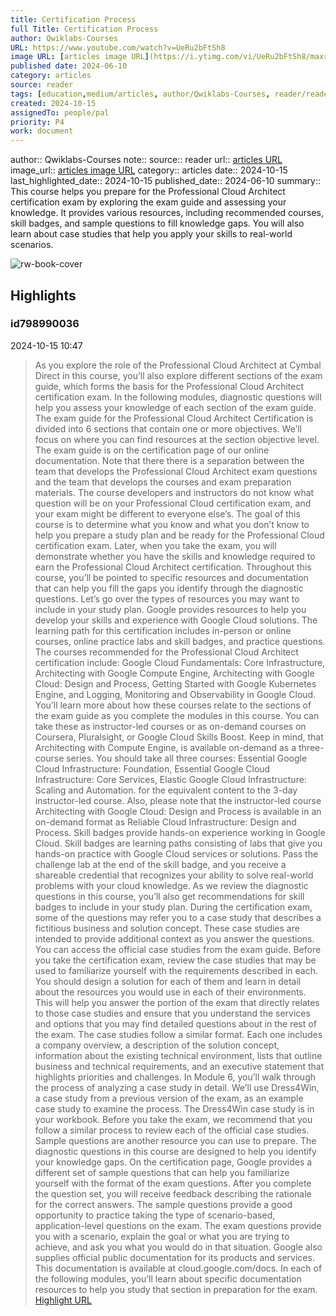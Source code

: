 ```yaml
---
title: Certification Process
full Title: Certification Process
author: Qwiklabs-Courses
URL: https://www.youtube.com/watch?v=UeRu2bFtSh8
image URL: [articles image URL](https://i.ytimg.com/vi/UeRu2bFtSh8/maxresdefault.jpg?sqp=-oaymwEmCIAKENAF8quKqQMa8AEB-AH-CYAC0AWKAgwIABABGGUgZShlMA8=&rs=AOn4CLBbhg11vATP7FhzxMYF4U9f7b60FA)
published date: 2024-06-10
category: articles
source: reader
tags: [education,medium/articles, author/Qwiklabs-Courses, reader/reader, date/2024-10-15, area/reader]
created: 2024-10-15
assignedTo: people/pal
priority: P4
work: document
---
```

author:: Qwiklabs-Courses
note:: 
source:: reader
url:: [articles URL](https://www.youtube.com/watch?v=UeRu2bFtSh8)
image_url:: [articles image URL](https://i.ytimg.com/vi/UeRu2bFtSh8/maxresdefault.jpg?sqp=-oaymwEmCIAKENAF8quKqQMa8AEB-AH-CYAC0AWKAgwIABABGGUgZShlMA8=&rs=AOn4CLBbhg11vATP7FhzxMYF4U9f7b60FA)
category:: articles
date:: 2024-10-15
last_highlighted_date:: 2024-10-15
published_date:: 2024-06-10
summary:: This course helps you prepare for the Professional Cloud Architect certification exam by exploring the exam guide and assessing your knowledge. It provides various resources, including recommended courses, skill badges, and sample questions to fill knowledge gaps. You will also learn about case studies that help you apply your skills to real-world scenarios.


![rw-book-cover](https://i.ytimg.com/vi/UeRu2bFtSh8/maxresdefault.jpg?sqp=-oaymwEmCIAKENAF8quKqQMa8AEB-AH-CYAC0AWKAgwIABABGGUgZShlMA8=&rs=AOn4CLBbhg11vATP7FhzxMYF4U9f7b60FA)

## Highlights
### id798990036
2024-10-15 10:47
> As you explore the role of the Professional Cloud Architect at Cymbal Direct in this course, you’ll also explore different sections of the exam guide, which forms the basis for the Professional Cloud Architect certification exam. In the following modules, diagnostic questions will help you assess your knowledge of each section of the exam guide. The exam guide for the Professional Cloud Architect Certification is divided into 6 sections that contain one or more objectives. We’ll focus on where you can find resources at the section objective level.
> The exam guide is on the certification page of our online documentation. Note that there there is a separation between the team that develops the Professional Cloud Architect exam questions and the team that develops the courses and exam preparation materials. The course developers and instructors do not know what question will be on your Professional Cloud certification exam, and your exam might be different to everyone else’s. The goal of this course is to determine what you know and what you don’t know to help
> you prepare a study plan and be ready for the Professional Cloud certification exam. Later, when you take the exam, you will demonstrate whether you have the skills and knowledge required to earn the Professional Cloud Architect certification. Throughout this course, you’ll be pointed to specific resources and documentation that can help you fill the gaps you identify through the diagnostic questions. Let’s go over the types of resources you may want to include in your study plan. Google provides resources to help you develop your skills and experience with Google Cloud
> solutions. The learning path for this certification includes in-person or online courses, online practice labs and skill badges, and practice questions. The courses recommended for the Professional Cloud Architect certification include: Google Cloud Fundamentals: Core Infrastructure, Architecting with Google Compute Engine, Architecting with Google Cloud: Design and Process, Getting Started with Google Kubernetes Engine, and Logging, Monitoring and Observability in Google Cloud.
> You’ll learn more about how these courses relate to the sections of the exam guide as you complete the modules in this course. You can take these as instructor-led courses or as on-demand courses on Coursera, Pluralsight, or Google Cloud Skills Boost. Keep in mind, that Architecting with Compute Engine, is available on-demand as a three-course series. You should take all three courses: Essential Google Cloud Infrastructure: Foundation, Essential Google Cloud Infrastructure: Core Services,
> Elastic Google Cloud Infrastructure: Scaling and Automation. for the equivalent content to the 3-day instructor-led course. Also, please note that the instructor-led course Architecting with Google Cloud: Design and Process is available in an on-demand format as Reliable Cloud Infrastructure: Design and Process. Skill badges provide hands-on experience working in Google Cloud. Skill badges are learning paths consisting of labs that give you hands-on practice with Google Cloud services or solutions.
> Pass the challenge lab at the end of the skill badge, and you receive a shareable credential that recognizes your ability to solve real-world problems with your cloud knowledge. As we review the diagnostic questions in this course, you’ll also get recommendations for skill badges to include in your study plan. During the certification exam, some of the questions may refer you to a case study that describes a fictitious business and solution concept. These case studies are intended to provide additional context as you answer the questions.
> You can access the official case studies from the exam guide. Before you take the certification exam, review the case studies that may be used to familiarize yourself with the requirements described in each. You should design a solution for each of them and learn in detail about the resources you would use in each of their environments. This will help you answer the portion of the exam that directly relates to those case studies and ensure that you understand the services and options that you may find detailed questions
> about in the rest of the exam. The case studies follow a similar format. Each one includes a company overview, a description of the solution concept, information about the existing technical environment, lists that outline business and technical requirements, and an executive statement that highlights priorities and challenges. In Module 6, you’ll walk through the process of analyzing a case study in detail.
> We’ll use Dress4Win, a case study from a previous version of the exam, as an example case study to examine the process. The Dress4Win case study is in your workbook. Before you take the exam, we recommend that you follow a similar process to review each of the official case studies. Sample questions are another resource you can use to prepare. The diagnostic questions in this course are designed to help you identify your knowledge gaps. On the certification page, Google provides a different set of sample questions that can
> help you familiarize yourself with the format of the exam questions. After you complete the question set, you will receive feedback describing the rationale for the correct answers. The sample questions provide a good opportunity to practice taking the type of scenario-based, application-level questions on the exam. The exam questions provide you with a scenario, explain the goal or what you are trying to achieve, and ask you what you would do in that situation. Google also supplies official public documentation for its products and services.
> This documentation is available at cloud.google.com/docs. In each of the following modules, you’ll learn about specific documentation resources to help you study that section in preparation for the exam. 
[Highlight URL](https://read.readwise.io/read/01ja8dj61m6rfmt4cqt0b2hwvz)


